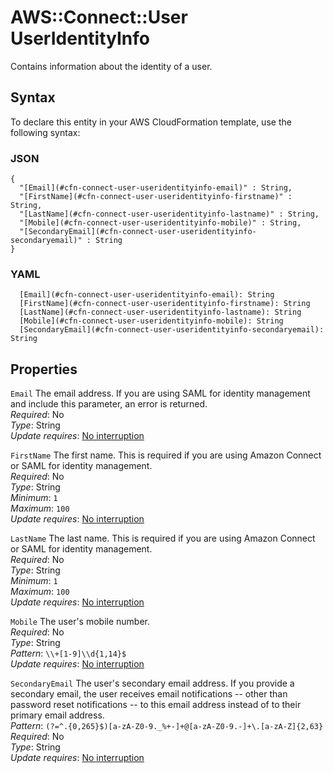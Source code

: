 # AWS::Connect::User UserIdentityInfo<a name="aws-properties-connect-user-useridentityinfo"></a>

Contains information about the identity of a user\.

## Syntax<a name="aws-properties-connect-user-useridentityinfo-syntax"></a>

To declare this entity in your AWS CloudFormation template, use the following syntax:

### JSON<a name="aws-properties-connect-user-useridentityinfo-syntax.json"></a>

```
{
  "[Email](#cfn-connect-user-useridentityinfo-email)" : String,
  "[FirstName](#cfn-connect-user-useridentityinfo-firstname)" : String,
  "[LastName](#cfn-connect-user-useridentityinfo-lastname)" : String,
  "[Mobile](#cfn-connect-user-useridentityinfo-mobile)" : String,
  "[SecondaryEmail](#cfn-connect-user-useridentityinfo-secondaryemail)" : String
}
```

### YAML<a name="aws-properties-connect-user-useridentityinfo-syntax.yaml"></a>

```
  [Email](#cfn-connect-user-useridentityinfo-email): String
  [FirstName](#cfn-connect-user-useridentityinfo-firstname): String
  [LastName](#cfn-connect-user-useridentityinfo-lastname): String
  [Mobile](#cfn-connect-user-useridentityinfo-mobile): String
  [SecondaryEmail](#cfn-connect-user-useridentityinfo-secondaryemail): String
```

## Properties<a name="aws-properties-connect-user-useridentityinfo-properties"></a>

`Email`  <a name="cfn-connect-user-useridentityinfo-email"></a>
The email address\. If you are using SAML for identity management and include this parameter, an error is returned\.  
*Required*: No  
*Type*: String  
*Update requires*: [No interruption](https://docs.aws.amazon.com/AWSCloudFormation/latest/UserGuide/using-cfn-updating-stacks-update-behaviors.html#update-no-interrupt)

`FirstName`  <a name="cfn-connect-user-useridentityinfo-firstname"></a>
The first name\. This is required if you are using Amazon Connect or SAML for identity management\.  
*Required*: No  
*Type*: String  
*Minimum*: `1`  
*Maximum*: `100`  
*Update requires*: [No interruption](https://docs.aws.amazon.com/AWSCloudFormation/latest/UserGuide/using-cfn-updating-stacks-update-behaviors.html#update-no-interrupt)

`LastName`  <a name="cfn-connect-user-useridentityinfo-lastname"></a>
The last name\. This is required if you are using Amazon Connect or SAML for identity management\.  
*Required*: No  
*Type*: String  
*Minimum*: `1`  
*Maximum*: `100`  
*Update requires*: [No interruption](https://docs.aws.amazon.com/AWSCloudFormation/latest/UserGuide/using-cfn-updating-stacks-update-behaviors.html#update-no-interrupt)

`Mobile`  <a name="cfn-connect-user-useridentityinfo-mobile"></a>
The user's mobile number\.  
*Required*: No  
*Type*: String  
*Pattern*: `\\+[1-9]\\d{1,14}$`  
*Update requires*: [No interruption](https://docs.aws.amazon.com/AWSCloudFormation/latest/UserGuide/using-cfn-updating-stacks-update-behaviors.html#update-no-interrupt)

`SecondaryEmail`  <a name="cfn-connect-user-useridentityinfo-secondaryemail"></a>
The user's secondary email address\. If you provide a secondary email, the user receives email notifications \-\- other than password reset notifications \-\- to this email address instead of to their primary email address\.  
*Pattern*: `(?=^.{0,265}$)[a-zA-Z0-9._%+-]+@[a-zA-Z0-9.-]+\.[a-zA-Z]{2,63}`  
*Required*: No  
*Type*: String  
*Update requires*: [No interruption](https://docs.aws.amazon.com/AWSCloudFormation/latest/UserGuide/using-cfn-updating-stacks-update-behaviors.html#update-no-interrupt)